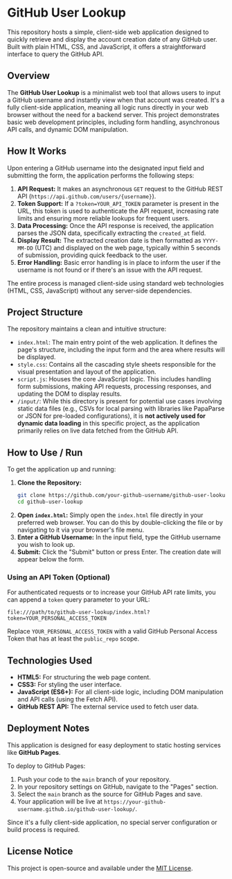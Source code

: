 # GitHub User Lookup

This repository hosts a simple, client-side web application designed to quickly retrieve and display the account creation date of any GitHub user. Built with plain HTML, CSS, and JavaScript, it offers a straightforward interface to query the GitHub API.

## Overview

The **GitHub User Lookup** is a minimalist web tool that allows users to input a GitHub username and instantly view when that account was created. It's a fully client-side application, meaning all logic runs directly in your web browser without the need for a backend server. This project demonstrates basic web development principles, including form handling, asynchronous API calls, and dynamic DOM manipulation.

## How It Works

Upon entering a GitHub username into the designated input field and submitting the form, the application performs the following steps:

1.  **API Request:** It makes an asynchronous `GET` request to the GitHub REST API (`https://api.github.com/users/{username}`).
2.  **Token Support:** If a `?token=YOUR_API_TOKEN` parameter is present in the URL, this token is used to authenticate the API request, increasing rate limits and ensuring more reliable lookups for frequent users.
3.  **Data Processing:** Once the API response is received, the application parses the JSON data, specifically extracting the `created_at` field.
4.  **Display Result:** The extracted creation date is then formatted as `YYYY-MM-DD` (UTC) and displayed on the web page, typically within 5 seconds of submission, providing quick feedback to the user.
5.  **Error Handling:** Basic error handling is in place to inform the user if the username is not found or if there's an issue with the API request.

The entire process is managed client-side using standard web technologies (HTML, CSS, JavaScript) without any server-side dependencies.

## Project Structure

The repository maintains a clean and intuitive structure:

*   `index.html`: The main entry point of the web application. It defines the page's structure, including the input form and the area where results will be displayed.
*   `style.css`: Contains all the cascading style sheets responsible for the visual presentation and layout of the application.
*   `script.js`: Houses the core JavaScript logic. This includes handling form submissions, making API requests, processing responses, and updating the DOM to display results.
*   `/input/`: While this directory is present for potential use cases involving static data files (e.g., CSVs for local parsing with libraries like PapaParse or JSON for pre-loaded configurations), it is **not actively used for dynamic data loading** in this specific project, as the application primarily relies on live data fetched from the GitHub API.

## How to Use / Run

To get the application up and running:

1.  **Clone the Repository:**
    ```bash
    git clone https://github.com/your-github-username/github-user-lookup.git
    cd github-user-lookup
    ```
2.  **Open `index.html`:** Simply open the `index.html` file directly in your preferred web browser. You can do this by double-clicking the file or by navigating to it via your browser's file menu.
3.  **Enter a GitHub Username:** In the input field, type the GitHub username you wish to look up.
4.  **Submit:** Click the "Submit" button or press Enter. The creation date will appear below the form.

### Using an API Token (Optional)

For authenticated requests or to increase your GitHub API rate limits, you can append a `token` query parameter to your URL:

```
file:///path/to/github-user-lookup/index.html?token=YOUR_PERSONAL_ACCESS_TOKEN
```

Replace `YOUR_PERSONAL_ACCESS_TOKEN` with a valid GitHub Personal Access Token that has at least the `public_repo` scope.

## Technologies Used

*   **HTML5:** For structuring the web page content.
*   **CSS3:** For styling the user interface.
*   **JavaScript (ES6+):** For all client-side logic, including DOM manipulation and API calls (using the Fetch API).
*   **GitHub REST API:** The external service used to fetch user data.

## Deployment Notes

This application is designed for easy deployment to static hosting services like **GitHub Pages**.

To deploy to GitHub Pages:

1.  Push your code to the `main` branch of your repository.
2.  In your repository settings on GitHub, navigate to the "Pages" section.
3.  Select the `main` branch as the source for GitHub Pages and save.
4.  Your application will be live at `https://your-github-username.github.io/github-user-lookup/`.

Since it's a fully client-side application, no special server configuration or build process is required.

## License Notice

This project is open-source and available under the [MIT License](LICENSE).